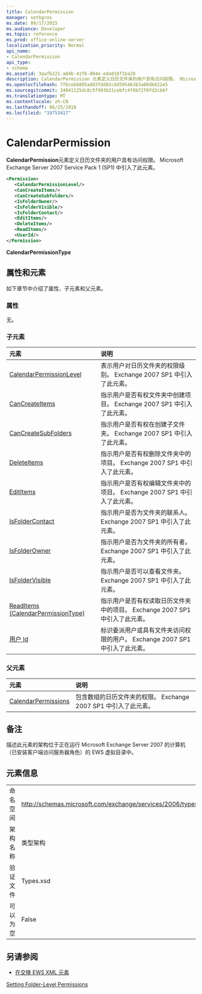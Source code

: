```yaml
---
title: CalendarPermission
manager: sethgros
ms.date: 09/17/2015
ms.audience: Developer
ms.topic: reference
ms.prod: office-online-server
localization_priority: Normal
api_name:
- CalendarPermission
api_type:
- schema
ms.assetid: 3aafb221-a04b-41f6-804e-eda810f1ba28
description: CalendarPermission 元素定义日历文件夹的用户具有访问权限。 Microsoft Exchange Server 2007 Service Pack 1 (SP1) 中引入了此元素。
ms.openlocfilehash: 7f6ceb6895add3fdd82cdd595463b3a80db822e5
ms.sourcegitcommit: 34041125dc8c5f993b21cebfc4f8b72f0fd2cb6f
ms.translationtype: MT
ms.contentlocale: zh-CN
ms.lasthandoff: 06/25/2018
ms.locfileid: "19753417"
---
```

# <a name="calendarpermission"></a>CalendarPermission

**CalendarPermission**元素定义日历文件夹的用户具有访问权限。 Microsoft Exchange Server 2007 Service Pack 1 (SP1) 中引入了此元素。 
  
```xml
<Permission>
   <CalendarPermissionLevel/>
   <CanCreateItems/>
   <CanCreateSubfolders/>
   <IsFolderOwner/>
   <IsFolderVisible/>
   <IsFolderContact/>
   <EditItems/>
   <DeleteItems/>
   <ReadItems/>
   <UserId/>
</Permission>
```

 **CalendarPermissionType**
## <a name="attributes-and-elements"></a>属性和元素

如下章节中介绍了属性、子元素和父元素。
  
### <a name="attributes"></a>属性

无。
  
### <a name="child-elements"></a>子元素

|**元素**|**说明**|
|:-----|:-----|
|[CalendarPermissionLevel](calendarpermissionlevel.md) <br/> |表示用户对日历文件夹的权限级别。 Exchange 2007 SP1 中引入了此元素。  <br/> |
|[CanCreateItems](cancreateitems.md) <br/> |指示用户是否有权文件夹中创建项目。 Exchange 2007 SP1 中引入了此元素。  <br/> |
|[CanCreateSubFolders](cancreatesubfolders.md) <br/> |指示用户是否有权在创建子文件夹。 Exchange 2007 SP1 中引入了此元素。  <br/> |
|[DeleteItems](deleteitems.md) <br/> |指示用户是否有权删除文件夹中的项目。 Exchange 2007 SP1 中引入了此元素。  <br/> |
|[EditItems](edititems.md) <br/> |指示用户是否有权编辑文件夹中的项目。 Exchange 2007 SP1 中引入了此元素。  <br/> |
|[IsFolderContact](isfoldercontact.md) <br/> |指示用户是否为文件夹的联系人。 Exchange 2007 SP1 中引入了此元素。  <br/> |
|[IsFolderOwner](isfolderowner.md) <br/> |指示用户是否为文件夹的所有者。 Exchange 2007 SP1 中引入了此元素。  <br/> |
|[IsFolderVisible](isfoldervisible.md) <br/> |指示用户是否可以查看文件夹。 Exchange 2007 SP1 中引入了此元素。  <br/> |
|[ReadItems (CalendarPermissionType)](readitems-calendarpermissiontype.md) <br/> |指示用户是否有权读取日历文件夹中的项目。 Exchange 2007 SP1 中引入了此元素。  <br/> |
|[用户 Id](userid.md) <br/> |标识委派用户或具有文件夹访问权限的用户。 Exchange 2007 SP1 中引入了此元素。  <br/> |
   
### <a name="parent-elements"></a>父元素

|**元素**|**说明**|
|:-----|:-----|
|[CalendarPermissions](calendarpermissions.md) <br/> |包含数组的日历文件夹的权限。 Exchange 2007 SP1 中引入了此元素。  <br/> |
   
## <a name="remarks"></a>备注

描述此元素的架构位于正在运行 Microsoft Exchange Server 2007 的计算机（已安装客户端访问服务器角色）的 EWS 虚拟目录中。
  
## <a name="element-information"></a>元素信息

|||
|:-----|:-----|
|命名空间  <br/> |http://schemas.microsoft.com/exchange/services/2006/types  <br/> |
|架构名称  <br/> |类型架构  <br/> |
|验证文件  <br/> |Types.xsd  <br/> |
|可以为空  <br/> |False  <br/> |
   
## <a name="see-also"></a>另请参阅



- [在交换 EWS XML 元素](ews-xml-elements-in-exchange.md)


[Setting Folder-Level Permissions](http://msdn.microsoft.com/library/c7530e86-5112-401c-b10a-9c054ae59f07%28Office.15%29.aspx)

